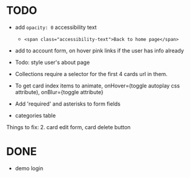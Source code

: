 # TODO

- add `opacity: 0` accessibility text
  - `<span class="accessibility-text">Back to home page</span>`

- add to account form, on hover pink links if the user has info already




- Todo: style user's about page

- Collections require a selector for the first 4 cards url in them. 
- To get card index items to animate, onHover=(toggle autoplay css attribute), onBlur={toggle attribute}

- Add 'required' and asterisks to form fields


- categories table



 Things to fix: 
  2. card edit form, card delete button




# DONE

- demo login